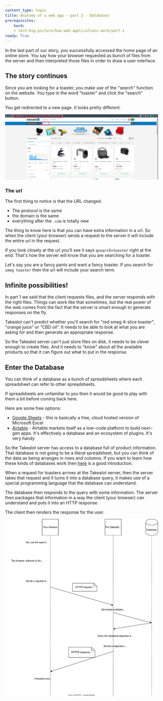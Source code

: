 ```yaml
---
content_type: topic
title: Anatomy of a web app - part 2 - Databases
prerequisites:
    hard:
    - tech-big-picture/how-web-applications-work/part-1
ready: True
---
```


In the last part of our story, you successfully accessed the home page of an online store. You say how your browser requested as bunch of files from the server and then interpreted those files in order to draw a user interface.

## The story continues 

Since you are looking for a toaster, you make use of the "search" function on the website. You type in the word "toaster" and click the "search" button. 

You get redirected to a new page. It looks pretty different. 

![](toaster-search-results.png)

### The url

The first thing to notice is that the URL changed. 

- The protocol is the same
- the domain is the same
- everything after the `.com` is totally new

The thing to know here is that you can have extra information in a url. So when the client (your browser) sends a request to the server it will include the entire url in the request.

If you look closely at the url you'll see it says `qsearch=toaster` right at the end. That's how the server will know that you are searching for a toaster. 

Let's say you are a fancy pants and want a fancy toaster. If you search for `smeg toaster` then the url will include your search term.

## Infinite possibilities!

In part 1 we said that the client requests files, and the server responds with the right files. Things can work like that sometimes, but the real power of the web comes from the fact that the server is smart enough to generate responses on the fly.

Takealot can't predict whether you'll search for "red smeg 4-slice toaster", "orange juice" or "CBD oil". It needs to be able to look at what you are asking for and then generate an appropriate response. 

So the Takealot server can't just store files on disk, it needs to be clever enough to create files. And it needs to "know" about all the available products so that it can figure out what to put in the response.

## Enter the Database

You can think of a database as a bunch of spreadsheets where each spreadsheet can refer to other spreadsheets.

If spreadsheets are unfamiliar to you then it would be good to play with them a bit before coming back here.

Here are some free options:

- [Google Sheets](https://www.google.com/sheets/about/) - this is basically a free, cloud hosted version of Microsoft Excel
- [Airtable](https://airtable.com/invite/r/svpGJ62f) - Airtable markets itself as a low‒code platform to build next‒gen apps.  It's effectively a database and an ecosystem of plugins. It's very handy

So the Takealot server has access to a database full of product information. That database is not going to be a literal spreadsheet, but you can think of the data as being arranges in rows and columns.  If you want to learn how these kinds of databases work then [here](https://www.sololearn.com/learn/courses/sql-introduction) is a good introduction.

When a request for toasters arrives at the Takealot server, then the server takes that request and it turns it into a database query, it makes use of a special programming language that the database can understand. 

The database then responds to the query with some information. The server then packages that information in a way the client (your browser) can understand and puts it into an HTTP response. 

The client then renders the response for the user.

![](request-response.drawio.svg)

